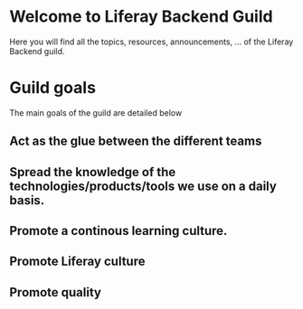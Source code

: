 # Welcome to Liferay Backend Guild

Here you will find all the topics, resources, announcements, ... of the Liferay Backend guild.


# Guild goals

The main goals of the guild are detailed below

## Act as the glue between the different teams

## Spread the knowledge of the technologies/products/tools we  use on a daily basis.

## Promote a continous learning culture.

## Promote Liferay culture

## Promote quality
